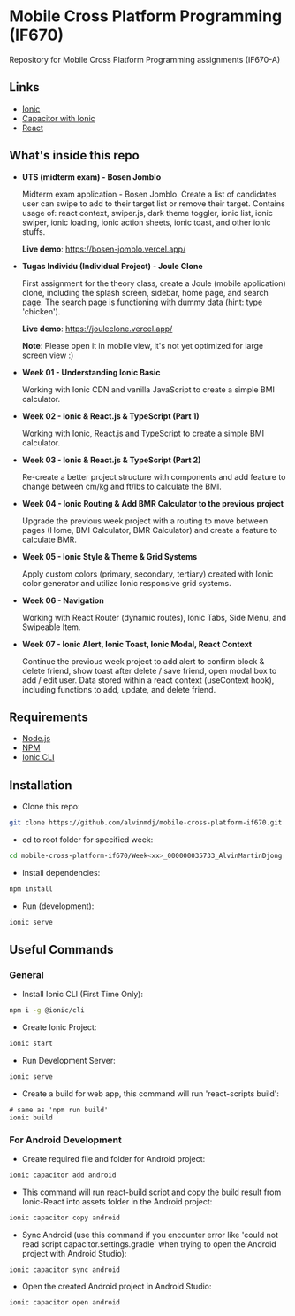# Mobile Cross Platform Programming (IF670)

Repository for Mobile Cross Platform Programming assignments (IF670-A)

## Links

- [Ionic](https://ionicframework.com/)
- [Capacitor with Ionic](https://capacitorjs.com/docs/getting-started/with-ionic)
- [React](https://reactjs.org/)

## What's inside this repo

- **UTS (midterm exam) - Bosen Jomblo**
  
  Midterm exam application - Bosen Jomblo. Create a list of candidates user can swipe to add to their target list or remove their target. Contains usage of: react context, swiper.js, dark theme toggler, ionic list, ionic swiper, ionic loading, ionic action sheets, ionic toast, and other ionic stuffs.
  
  **Live demo**: https://bosen-jomblo.vercel.app/

- **Tugas Individu (Individual Project) - Joule Clone**
  
  First assignment for the theory class, create a Joule (mobile application) clone, including the splash screen, sidebar, home page, and search page. The search page is functioning with dummy data (hint: type 'chicken').
  
  **Live demo**: https://jouleclone.vercel.app/
  
  **Note**: Please open it in mobile view, it's not yet optimized for large screen view :)

- **Week 01 - Understanding Ionic Basic**

  Working with Ionic CDN and vanilla JavaScript to create a simple BMI calculator.

- **Week 02 - Ionic & React.js & TypeScript (Part 1)**
  
  Working with Ionic, React.js and TypeScript to create a simple BMI calculator.

- **Week 03 - Ionic & React.js & TypeScript (Part 2)**
  
  Re-create a better project structure with components and add feature to change between cm/kg and ft/lbs to calculate the BMI.
  
- **Week 04 - Ionic Routing & Add BMR Calculator to the previous project**

  Upgrade the previous week project with a routing to move between pages (Home, BMI Calculator, BMR Calculator) and create a feature to calculate BMR.
  
- **Week 05 - Ionic Style & Theme & Grid Systems**

  Apply custom colors (primary, secondary, tertiary) created with Ionic color generator and utilize Ionic responsive grid systems.
  
- **Week 06 - Navigation**

  Working with React Router (dynamic routes), Ionic Tabs, Side Menu, and Swipeable Item.
  
- **Week 07 - Ionic Alert, Ionic Toast, Ionic Modal, React Context**

  Continue the previous week project to add alert to confirm block & delete friend, show toast after delete / save friend, open modal box to add / edit user. Data stored within a react context (useContext hook), including functions to add, update, and delete friend.

## Requirements

- [Node.js](https://nodejs.org/)
- [NPM](https://www.npmjs.com/)
- [Ionic CLI](https://ionicframework.com/docs/)

## Installation

- Clone this repo:
```sh
git clone https://github.com/alvinmdj/mobile-cross-platform-if670.git
```

- cd to root folder for specified week:
```sh
cd mobile-cross-platform-if670/Week<xx>_000000035733_AlvinMartinDjong
```

- Install dependencies:
```sh
npm install
```

- Run (development):
```sh
ionic serve
```

## Useful Commands

### General

- Install Ionic CLI (First Time Only):
```sh
npm i -g @ionic/cli
```

- Create Ionic Project:
```sh
ionic start
```

- Run Development Server:
```sh
ionic serve
```

- Create a build for web app, this command will run 'react-scripts build':
```node
# same as 'npm run build'
ionic build
```

### For Android Development

- Create required file and folder for Android project:
```sh
ionic capacitor add android
```

- This command will run react-build script and copy the build result from Ionic-React into assets folder in the Android project:
```sh
ionic capacitor copy android
```

- Sync Android (use this command if you encounter error like 'could not read script capacitor.settings.gradle' when trying to open the Android project with Android Studio):
```
ionic capacitor sync android
```

- Open the created Android project in Android Studio:
```sh
ionic capacitor open android
```
